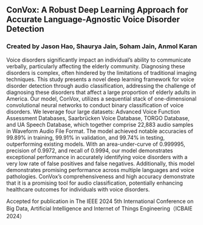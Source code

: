 ## ConVox: A Robust Deep Learning Approach for Accurate Language-Agnostic Voice Disorder Detection

### Created by Jason Hao, Shaurya Jain, Soham Jain, Anmol Karan

Voice disorders significantly impact an individual’s ability to communicate verbally, particularly affecting the elderly community. Diagnosing these disorders is complex, often hindered by the limitations of traditional imaging techniques. This study presents a novel deep learning framework for voice disorder detection through audio classification, addressing the challenge of diagnosing these disorders that affect a large proportion of elderly adults in America. Our model, ConVox, utilizes a sequential stack of one-dimensional convolutional neural networks to conduct binary classification of voice disorders. We leverage four large datasets: Advanced Voice Function Assessment Databases, Saarbrücken Voice Database, TORGO Database, and UA Speech Database, which together comprise 22,883 audio samples in Waveform Audio File Format. The model achieved notable accuracies of 99.89% in training, 99.91% in validation, and 99.74% in testing, outperforming existing models. With an area-under-curve of 0.999995, precision of 0.9972, and recall of 0.9994, our model demonstrates exceptional performance in accurately identifying voice disorders with a very low rate of false positives and false negatives. Additionally, this model demonstrates promising performance across multiple languages and voice pathologies. ConVox’s comprehensiveness and high accuracy demonstrate that it is a promising tool for audio classification, potentially enhancing healthcare outcomes for individuals with voice disorders.<br>


Accepted for publication in The IEEE 2024 5th International Conference on Big Data, Artificial Intelligence and Internet of Things Engineering（ICBAIE 2024）
